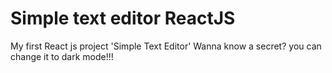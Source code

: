 # Simple text editor ReactJS
My first React js project 'Simple Text Editor'
Wanna know a secret? you can change it to dark mode!!!
